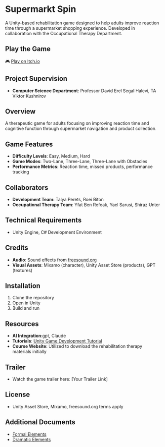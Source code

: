 # **Supermarkt Spin**

A Unity-based rehabilitation game designed to help adults improve reaction time through a supermarket shopping experience. Developed in collaboration with the Occupational Therapy Department.

## **Play the Game**
🎮 [Play on Itch.io](https://talya-amd-roei.itch.io/superplay)

## **Project Supervision**
- **Computer Science Department**: Professor David Erel Segal Halevi, TA Viktor Kushnirov
  
## **Overview**
A therapeutic game for adults focusing on improving reaction time and cognitive function through supermarket navigation and product collection.

## **Game Features**
- **Difficulty Levels**: Easy, Medium, Hard
- **Game Modes**: Two-Lane, Three-Lane, Three-Lane with Obstacles
- **Performance Metrics**: Reaction time, missed products, performance tracking

## **Collaborators**
- **Development Team**: Talya Perets, Roei Biton
- **Occupational Therapy Team**: Yfat Ben Refeak, Yael Sarusi, Shiraz Unter

## **Technical Requirements**
- Unity Engine, C# Development Environment

## **Credits**
- **Audio**: Sound effects from [freesound.org](https://freesound.org/search/?q=Stuck+Player)
- **Visual Assets**: Mixamo (character), Unity Asset Store (products), GPT (textures)

## **Installation**
1. Clone the repository
2. Open in Unity
3. Build and run

## **Resources**
- **AI Integration**:gpt, Claude
- **Tutorials**: [Unity Game Development Tutorial](https://www.youtube.com/watch?v=XtQMytORBmM&t=1750s)
- **Course Website**: Utilized to download the rehabilitation therapy materials initially

## **Trailer**
- Watch the game trailer here: [Your Trailer Link]

## **License**
- Unity Asset Store, Mixamo, freesound.org terms apply

## **Additional Documents**
- [Formal Elements](https://github.com/GoFast3/superMarketSpin/blob/main/Formal%20Elements.md)
- [Dramatic Elements](https://github.com/GoFast3/superMarketSpin/blob/main/dramatic-elements.md)
